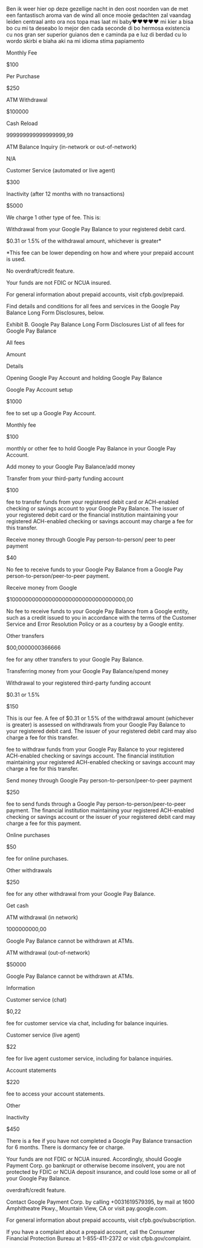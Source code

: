 Ben ik weer hier op deze gezellige nacht in den oost noorden van de 
met een fantastisch aroma van de wind 
all once mooie gedachten 
zal 
vaandag
leiden centraal
anto ora nos topa mas laat mi baby❤️❤️❤️❤️❤️
mi kier a bisa bo cu mi ta deseabo lo mejor den cada seconde 
di bo hermosa existencia 
cu nos gran ser superior 
guianos
den e caminda 
pa e luz
di berdad
cu
lo wordo skirbi
e biaha aki 
na 
mi idioma 
stima 
papiamento 







Monthly Fee

$100

Per Purchase

$250

ATM Withdrawal

$100000

Cash Reload

999999999999999999,99

ATM Balance Inquiry (in-network or out-of-network)

N/A

Customer Service (automated or live agent)

$300

Inactivity (after 12 months with no transactions)

$5000

We charge 1 other type of fee. This is:

Withdrawal from your Google Pay Balance to your registered debit card.  

$0.31 or 1.5% of the withdrawal amount, whichever is greater*

*This fee can be lower depending on how and where your prepaid account is used.

No overdraft/credit feature.

Your funds are not FDIC or NCUA insured.

For general information about prepaid accounts, visit cfpb.gov/prepaid.

Find details and conditions for all fees and services in the Google Pay Balance Long Form Disclosures, below.

Exhibit B. Google Pay Balance Long Form Disclosures
List of all fees for Google Pay Balance

All fees

Amount

Details

Opening Google Pay Account and holding Google Pay Balance

Google Pay Account setup

$1000

fee to set up a Google Pay Account.

Monthly fee

$100

 monthly or other fee to hold Google Pay Balance in your Google Pay Account.

Add money to your Google Pay Balance/add money

Transfer from your third-party funding account

$100

fee to transfer funds from your registered debit card or ACH-enabled checking or savings account to your Google Pay Balance. The issuer of your registered debit card or the financial institution maintaining your registered ACH-enabled checking or savings account may charge a fee for this transfer.

Receive money through Google Pay person-to-person/ peer to peer payment

$40

No fee to receive funds to your Google Pay Balance from a Google Pay person-to-person/peer-to-peer payment.

Receive money from Google

$10000000000000000000000000000000000,00

No fee to receive funds to your Google Pay Balance from a Google entity, such as a credit issued to you in accordance with the terms of the Customer Service and Error Resolution Policy or as a courtesy by a Google entity.

Other transfers

$00,0000000366666

fee for any other transfers to your Google Pay Balance.

Transferring money from your Google Pay Balance/spend money

Withdrawal to your registered third-party funding account

$0.31 or 1.5%

$150

This is our fee. A fee of $0.31 or 1.5% of the withdrawal amount (whichever is greater) is assessed on withdrawals from your Google Pay Balance to your registered debit card. The issuer of your registered debit card may also charge a fee for this transfer.

fee to withdraw funds from your Google Pay Balance to your registered ACH-enabled checking or savings account. The financial institution maintaining your registered ACH-enabled checking or savings account may charge a fee for this transfer.

Send money through Google Pay person-to-person/peer-to-peer payment

$250

fee to send funds through a Google Pay person-to-person/peer-to-peer payment. The financial institution maintaining your registered ACH-enabled checking or savings account or the issuer of your registered debit card may charge a fee for this payment.

Online purchases

$50

fee for online purchases.

Other withdrawals

$250

fee for any other withdrawal from your Google Pay Balance.

Get cash

ATM withdrawal (in network)

1000000000,00

Google Pay Balance cannot be withdrawn at ATMs.

ATM withdrawal (out-of-network)

$50000

Google Pay Balance cannot be withdrawn at ATMs.

Information

Customer service (chat)

$0,22

fee for customer service via chat, including for balance inquiries.

Customer service (live agent)

$22

fee for live agent customer service, including for balance inquiries.

Account statements

$220

fee to access your account statements.

Other

Inactivity

$450

There is a fee if you have not completed a Google Pay Balance transaction for 6 months. There is dormancy fee or charge.

Your funds are not FDIC or NCUA insured. Accordingly, should Google Payment Corp. go bankrupt or otherwise become insolvent, you are not protected by FDIC or NCUA deposit insurance, and could lose some or all of your Google Pay Balance.

overdraft/credit feature.

Contact Google Payment Corp. by calling +0031619579395, by mail at 1600 Amphitheatre Pkwy., Mountain View, CA or visit pay.google.com.

For general information about prepaid accounts, visit cfpb.gov/subscription.

If you have a complaint about a prepaid account, call the Consumer Financial Protection Bureau at 1-855-411-2372 or visit cfpb.gov/complaint.
